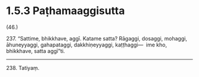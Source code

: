 

# 1.5.3 Paṭhamaaggisutta




(46.)

237\. “Sattime, bhikkhave, aggī. Katame satta? Rāgaggi, dosaggi, mohaggi, āhuneyyaggi, gahapataggi, dakkhiṇeyyaggi, kaṭṭhaggi—  ime kho, bhikkhave, satta aggī”ti.

---

238\. Tatiyaṃ.





